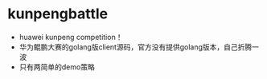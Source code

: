 # kunpengbattle
- huawei kunpeng competition！
- 华为鲲鹏大赛的golang版client源码，官方没有提供golang版本，自己折腾一波
- 只有两简单的demo策略
